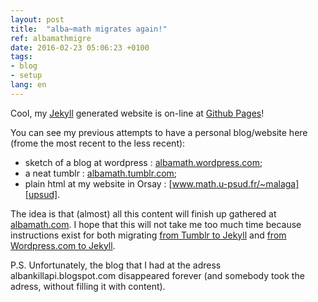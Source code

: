 ```yaml
---
layout: post
title:  "alba~math migrates again!"
ref: albamathmigre
date: 2016-02-23 05:06:23 +0100
tags:
- blog
- setup
lang: en
---
```


Cool, my [Jekyll](http://jekyllrb.com) generated website is on-line at [Github Pages](https://pages.github.com/)!

You can see my previous attempts to have a personal blog/website here (frome the most recent to the less recent):

 * sketch of a blog at wordpress : [albamath.wordpress.com][wordpress];
 * a neat tumblr : [albamath.tumblr.com][tumblr];
 * plain html at my website in Orsay : [www.math.u-psud.fr/~malaga][upsud].

The idea is that (almost) all this content will finish up gathered at [albamath.com](http://albamath.com). I hope that this will not take me too much time because instructions exist for both migrating [from Tumblr to Jekyll](http://import.jekyllrb.com/docs/tumblr/) and [from Wordpress.com to Jekyll](http://import.jekyllrb.com/docs/wordpressdotcom/).

P.S. Unfortunately, the blog that I had at the adress albankillapi.blogspot.com disappeared forever (and somebody took the adress, without filling it with content).

[wordpress]: https://albamath.wordpress.com
[tumblr]: https://albamath.tumblr.com
[upsud]: http://www.math.u-psud.fr/~malaga
